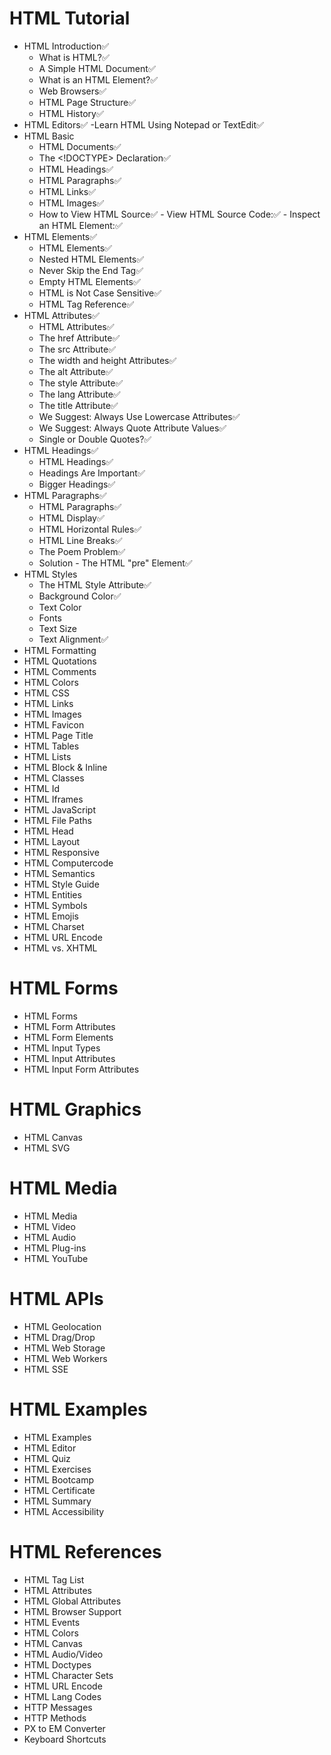 # HTML Tutorial
- HTML Introduction✅
    - What is HTML?✅
    - A Simple HTML Document✅
    - What is an HTML Element?✅
    - Web Browsers✅
    - HTML Page Structure✅
    - HTML History✅
- HTML Editors✅
    -Learn HTML Using Notepad or TextEdit✅
- HTML Basic
    - HTML Documents✅
    - The <!DOCTYPE> Declaration✅
    - HTML Headings✅
    - HTML Paragraphs✅
    - HTML Links✅
    - HTML Images✅
    - How to View HTML Source✅
          - View HTML Source Code:✅
          - Inspect an HTML Element:✅
- HTML Elements✅
    - HTML Elements✅
    - Nested HTML Elements✅
    - Never Skip the End Tag✅
    - Empty HTML Elements✅
    - HTML is Not Case Sensitive✅
    - HTML Tag Reference✅
- HTML Attributes✅
    - HTML Attributes✅
    - The href Attribute✅
    - The src Attribute✅
    - The width and height Attributes✅
    - The alt Attribute✅
    - The style Attribute✅
    - The lang Attribute✅
    - The title Attribute✅
    - We Suggest: Always Use Lowercase Attributes✅
    - We Suggest: Always Quote Attribute Values✅
    - Single or Double Quotes?✅
- HTML Headings✅
    - HTML Headings✅
    - Headings Are Important✅
    - Bigger Headings✅
- HTML Paragraphs✅
    - HTML Paragraphs✅
    - HTML Display✅
    - HTML Horizontal Rules✅
    - HTML Line Breaks✅
    - The Poem Problem✅
    - Solution - The HTML "pre" Element✅
- HTML Styles
    - The HTML Style Attribute✅
    - Background Color✅
    - Text Color
    - Fonts
    - Text Size
    - Text Alignment✅
- HTML Formatting
- HTML Quotations
- HTML Comments
- HTML Colors
- HTML CSS
- HTML Links
- HTML Images
- HTML Favicon
- HTML Page Title
- HTML Tables
- HTML Lists
- HTML Block & Inline
- HTML Classes
- HTML Id
- HTML Iframes
- HTML JavaScript
- HTML File Paths
- HTML Head
- HTML Layout
- HTML Responsive
- HTML Computercode
- HTML Semantics
- HTML Style Guide
- HTML Entities
- HTML Symbols
- HTML Emojis
- HTML Charset
- HTML URL Encode
- HTML vs. XHTML

# HTML Forms
- HTML Forms
- HTML Form Attributes
- HTML Form Elements
- HTML Input Types
- HTML Input Attributes
- HTML Input Form Attributes

# HTML Graphics
- HTML Canvas
- HTML SVG

# HTML Media
- HTML Media
- HTML Video
- HTML Audio
- HTML Plug-ins
- HTML YouTube

# HTML APIs
- HTML Geolocation
- HTML Drag/Drop
- HTML Web Storage
- HTML Web Workers
- HTML SSE

# HTML Examples
- HTML Examples
- HTML Editor
- HTML Quiz
- HTML Exercises
- HTML Bootcamp
- HTML Certificate
- HTML Summary
- HTML Accessibility

# HTML References
- HTML Tag List
- HTML Attributes
- HTML Global Attributes
- HTML Browser Support
- HTML Events
- HTML Colors
- HTML Canvas
- HTML Audio/Video
- HTML Doctypes
- HTML Character Sets
- HTML URL Encode
- HTML Lang Codes
- HTTP Messages
- HTTP Methods
- PX to EM Converter
- Keyboard Shortcuts
